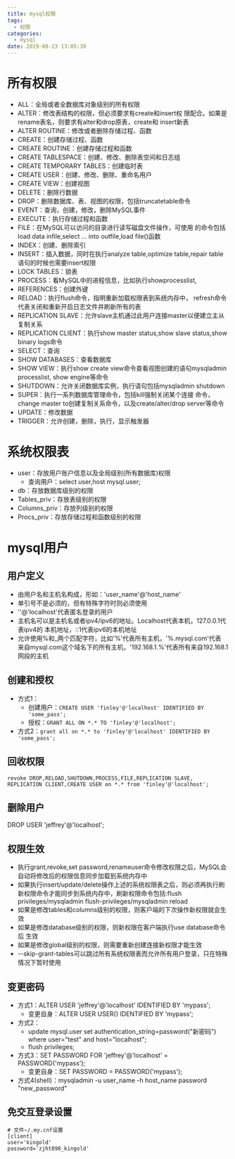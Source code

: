 ```yaml
---
title: mysql权限
tags:
  - 权限
categories:
  - mysql
date: 2019-08-23 13:05:39
---
```


# 所有权限
* ALL：全局或者全数据库对象级别的所有权限
* ALTER：修改表结构的权限，但必须要求有create和insert权 限配合。如果是rename表名，则要求有alter和drop原表，create和 insert新表
* ALTER ROUTINE：修改或者删除存储过程、函数
* CREATE：创建存储过程、函数
* CREATE ROUTINE：创建存储过程和函数
* CREATE TABLESPACE：创建、修改、删除表空间和日志组
* CREATE TEMPORARY TABLES：创建临时表
* CREATE USER：创建、修改、删除、重命名用户
* CREATE VIEW：创建视图
* DELETE：删除行数据
* DROP：删除数据库、表、视图的权限，包括truncatetable命令
* EVENT：查询，创建，修改，删除MySQL事件
* EXECUTE：执行存储过程和函数
* FILE：在MySQL可以访问的目录进行读写磁盘文件操作，可使用 的命令包括load data infile,select ... into outfile,load file()函数
* INDEX：创建、删除索引
* INSERT：插入数据，同时在执行analyze table,optimize table,repair table语句的时候也需要insert权限
* LOCK TABLES：锁表
* PROCESS：看MySQL中的进程信息，比如执行showprocesslist,
* REFERENCES：创建外键
* RELOAD：执行flush命令，指明重新加载权限表到系统内存中， refresh命令代表关闭和重新开启日志文件并刷新所有的表
* REPLICATION SLAVE：允许slave主机通过此用户连接master以便建立主从复制关系
* REPLICATION CLIENT：执行show master status,show slave status,show binary logs命令
* SELECT：查询
* SHOW DATABASES：查看数据库
* SHOW VIEW：执行show create view命令查看视图创建的语句mysqladmin processlist, show engine等命令
* SHUTDOWN：允许关闭数据库实例，执行语句包括mysqladmin shutdown
* SUPER：执行一系列数据库管理命令，包括kill强制关闭某个连接 命令，change master to创建复制关系命令，以及create/alter/drop server等命令
* UPDATE：修改数据
* TRIGGER：允许创建，删除，执行，显示触发器

# 系统权限表
* user：存放用户账户信息以及全局级别(所有数据库)权限
    - 查询用户：select user,host mysql.user;
* db：存放数据库级别的权限
* Tables_priv：存放表级别的权限
* Columns_priv：存放列级别的权限
* Procs_priv：存放存储过程和函数级别的权限

# mysql用户
## 用户定义
* 由用户名和主机名构成，形如：'user_name'@'host_name'
* 单引号不是必须的，但有特殊字符时则必须使用
* ''@'localhost'代表匿名登录的用户
* 主机名可以是主机名或者ipv4/ipv6的地址。Localhost代表本机，127.0.0.1代表ipv4的 本机地址，::1代表ipv6的本机地址
* 允许使用%和_两个匹配字符，比如'%'代表所有主机，'%.mysql.com'代表 来自mysql.com这个域名下的所有主机，'192.168.1.%'代表所有来自192.168.1网段的主机

## 创建和授权
* 方式1：
    - 创建用户：`CREATE USER 'finley'@'localhost' IDENTIFIED BY 'some_pass';` 
    - 授权：`GRANT ALL ON *.* TO 'finley'@'localhost';`
* 方式2：`grant all on *.* to 'finley'@'localhost' IDENTIFIED BY 'some_pass';`

## 回收权限
`revoke DROP,RELOAD,SHUTDOWN,PROCESS,FILE,REPLICATION SLAVE, REPLICATION CLIENT,CREATE USER on *.* from 'finley'@'localhost';`
## 删除用户
DROP USER 'jeffrey'@'localhost';
## 权限生效
* 执行grant,revoke,set password,renameuser命令修改权限之后，MySQL会自动将修改后的权限信息同步加载到系统内存中
* 如果执行insert/update/delete操作上述的系统权限表之后，则必须再执行刷新权限命令才能同步到系统内存中，刷新权限命令包括:flush privileges/mysqladmin flush-privileges/mysqladmin reload
* 如果是修改tables和columns级别的权限，则客户端的下次操作新权限就会生效
* 如果是修改database级别的权限，则新权限在客户端执行use database命令后 生效
* 如果是修改global级别的权限，则需要重新创建连接新权限才能生效
* --skip-grant-tables可以跳过所有系统权限表而允许所有用户登录，只在特殊情况下暂时使用

## 变更密码
* 方式1：ALTER USER 'jeffrey'@'localhost' IDENTIFIED BY 'mypass';
    - 变更自身：ALTER USER USER() IDENTIFIED BY 'mypass';
* 方式2：
    - update mysql.user set authentication_string=password("新密码") where user="test" and host="localhost";
    - flush privileges;
* 方式3：SET PASSWORD FOR 'jeffrey'@'localhost' = PASSWORD('mypass');
    - 变更自身：SET PASSWORD = PASSWORD('mypass');
* 方式4(shell)：mysqladmin -u user_name -h host_name password "new_password"

## 免交互登录设置
```
# 文件~/.my.cnf设置
[client]
user='kingold'
password='zjht098_kingold'
```
